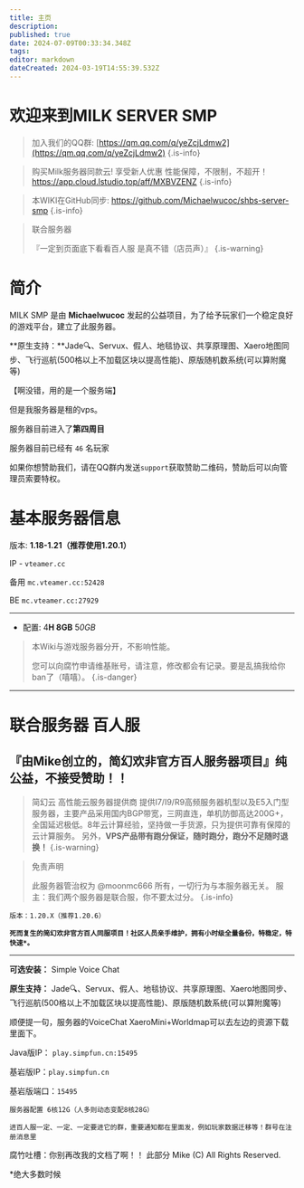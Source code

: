 ```yaml
---
title: 主页
description: 
published: true
date: 2024-07-09T00:33:34.348Z
tags: 
editor: markdown
dateCreated: 2024-03-19T14:55:39.532Z
---
```


# 欢迎来到MILK SERVER SMP

> 加入我们的QQ群: [https://qm.qq.com/q/yeZcjLdmw2](https://qm.qq.com/q/yeZcjLdmw2)
{.is-info}



> 购买Milk服务器同款云! 享受新人优惠
> 性能保障，不限制，不超开！
> https://app.cloud.lstudio.top/aff/MXBVZENZ
{.is-info}

> 本WIKI在GitHub同步:
> https://github.com/Michaelwucoc/shbs-server-smp
{.is-info}

> 联合服务器
>
>『一定到页面底下看看百人服 是真不错（店员声）』
{.is-warning}


# 简介

MILK SMP 是由 **Michaelwucoc** 发起的公益项目，为了给予玩家们一个稳定良好的游戏平台，建立了此服务器。

**原生支持：**Jade🔍、Servux、假人、地毯协议、共享原理图、Xaero地图同步、飞行巡航(500格以上不加载区块以提高性能)、原版随机数系统(可以算附魔等) 

【啊没错，用的是一个服务端】

但是我服务器是租的vps。

服务器目前进入了**第四周目**

服务器目前已经有 `46` 名玩家

如果你想赞助我们，请在QQ群内发送`support`获取赞助二维码，赞助后可以向管理员索要特权。

# 基本服务器信息

版本: **1.18-1.21（推荐使用1.20.1）**

IP - `vteamer.cc`

备用 `mc.vteamer.cc:52428 `

BE `mc.vteamer.cc:27929`

---

-   配置: 4**H 8GB** 5*0GB*

> 本Wiki与游戏服务器分开，不影响性能。
> 
> 您可以向腐竹申请维基账号，请注意，修改都会有记录。要是乱搞我给你ban了（嘻嘻）。
{.is-danger}



---

# 联合服务器  百人服
## 『由Mike创立的，简幻欢非官方百人服务器项目』纯公益，不接受赞助！！
>简幻云
>高性能云服务器提供商
>提供I7/I9/R9高频服务器机型以及E5入门型服务器，主要产品采用国内BGP带宽，三网直连，单机防御高达200G+，全国延迟极低。8年云计算经验，坚持做一手货源，只为提供可靠有保障的云计算服务。
>另外，**VPS产品带有跑分保证，随时跑分，跑分不足随时退换！**
{.is-warning}


> 免责声明
>
> 此服务器管治权为 @moonmc666 所有，一切行为与本服务器无关。 
> 服主：我们两个服务器是联合服，你不要太过分。
{.is-info}


```version support
版本：1.20.X（推荐1.20.6）
```

**`死而复生的简幻欢非官方百人同服项目！社区人员亲手维护，拥有小时级全量备份，特稳定，特快速*。`**

---

**可选安装：** Simple Voice Chat

**原生支持：** Jade🔍、Servux、假人、地毯协议、共享原理图、Xaero地图同步、飞行巡航(500格以上不加载区块以提高性能)、原版随机数系统(可以算附魔等)

顺便提一句，服务器的VoiceChat XaeroMini+Worldmap可以去左边的资源下载里面下。

Java版IP： `play.simpfun.cn:15495`

基岩版IP：`play.simpfun.cn`

基岩版端口：`15495`

`服务器配置 6核12G（人多则动态变配8核28G）`

`进百人服一定、一定、一定要进它的群，重要通知都在里面发，例如玩家数据迁移等！群号在注册消息里`

腐竹吐槽：你别再改我的文档了啊！！
此部分 Mike (C) All Rights Reserved.

\*绝大多数时候